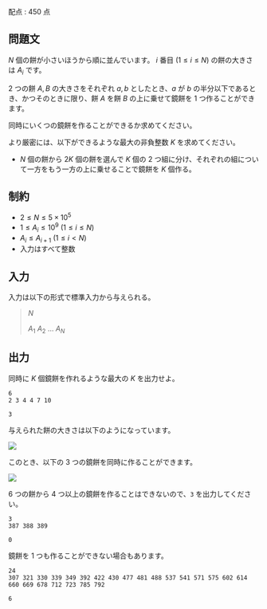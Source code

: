 配点 : $450$ 点

## 問題文

$N$ 個の餅が小さいほうから順に並んでいます。
$i$ 番目 $(1\leq i\leq N)$ の餅の大きさは $A _ i$ です。

$2$ つの餅 $A,B$ の大きさをそれぞれ $a,b$ としたとき、$a$ が $b$ の半分以下であるとき、かつそのときに限り、餅 $A$ を餅 $B$ の上に乗せて鏡餅を $1$ つ作ることができます。

同時にいくつの鏡餅を作ることができるか求めてください。

より厳密には、以下ができるような最大の非負整数 $K$ を求めてください。

- $N$ 個の餅から $2K$ 個の餅を選んで $K$ 個の $2$ つ組に分け、それぞれの組について一方をもう一方の上に乗せることで鏡餅を $K$ 個作る。

## 制約

- $2\leq N\leq 5\times 10 ^ 5$
- $1\leq A _ i\leq 10 ^ 9\ (1\leq i\leq N)$
- $A _ i\leq A _ {i+1}\ (1\leq i\lt N)$
- 入力はすべて整数

## 入力

入力は以下の形式で標準入力から与えられる。

> $N$
> 
> $A _ 1$ $A _ 2$ $\dotsc$ $A _ N$

## 出力

同時に $K$ 個鏡餅を作れるような最大の $K$ を出力せよ。

```input1
6
2 3 4 4 7 10
```

```output1
3
```

与えられた餅の大きさは以下のようになっています。

![](https://img.atcoder.jp/abc388/29024766d11c2d88b06c92b2081129f5.png)

このとき、以下の $3$ つの鏡餅を同時に作ることができます。

![](https://img.atcoder.jp/abc388/26686710916fe3623058f6000669e049.png)

$6$ つの餅から $4$ つ以上の鏡餅を作ることはできないので、`3` を出力してください。

```input2
3
387 388 389
```

```output2
0
```

鏡餅を $1$ つも作ることができない場合もあります。

```input3
24
307 321 330 339 349 392 422 430 477 481 488 537 541 571 575 602 614 660 669 678 712 723 785 792
```

```output3
6
```